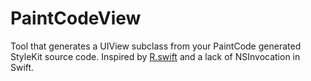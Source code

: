 # PaintCodeView
Tool that generates a UIView subclass from your PaintCode generated StyleKit source code. Inspired by [R.swift](https://github.com/mac-cain13/R.swift) and a lack of NSInvocation in Swift.
